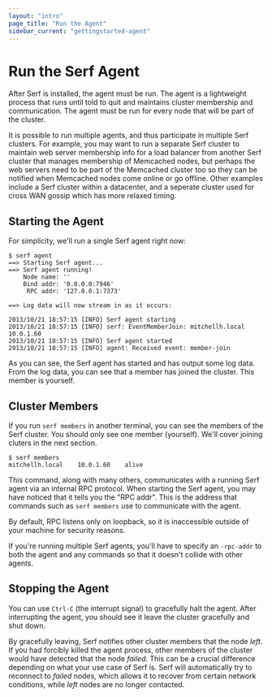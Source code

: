 ```yaml
---
layout: "intro"
page_title: "Run the Agent"
sidebar_current: "gettingstarted-agent"
---
```


# Run the Serf Agent

After Serf is installed, the agent must be run. The agent is a lightweight
process that runs until told to quit and maintains cluster membership
and communication. The agent must be run for every node that will be part of
the cluster.

It is possible to run multiple agents, and thus participate in multiple Serf
clusters. For example, you may want to run a separate Serf cluster to
maintain web server membership info for a load balancer from another Serf
cluster that manages membership of Memcached nodes, but perhaps the web
servers need to be part of the Memcached cluster too so they can be notified
when Memcached nodes come online or go offline. Other examples include a Serf
cluster within a datacenter, and a seperate cluster used for cross WAN gossip
which has more relaxed timing.

## Starting the Agent

For simplicity, we'll run a single Serf agent right now:

```
$ serf agent
==> Starting Serf agent...
==> Serf agent running!
    Node name: ''
    Bind addr: '0.0.0.0:7946'
     RPC addr: '127.0.0.1:7373'

==> Log data will now stream in as it occurs:

2013/10/21 18:57:15 [INFO] Serf agent starting
2013/10/21 18:57:15 [INFO] serf: EventMemberJoin: mitchellh.local 10.0.1.60
2013/10/21 18:57:15 [INFO] Serf agent started
2013/10/21 18:57:15 [INFO] agent: Received event: member-join
```

As you can see, the Serf agent has started and has output some log
data. From the log data, you can see that a member has joined the cluster.
This member is yourself.

## Cluster Members

If you run `serf members` in another terminal, you can see the members of
the Serf cluster. You should only see one member (yourself). We'll cover
joining cluters in the next section.

```
$ serf members
mitchellh.local    10.0.1.60    alive
```

This command, along with many others, communicates with a running Serf
agent via an internal RPC protocol. When starting the Serf agent, you
may have noticed that it tells you the "RPC addr". This is the address
that commands such as `serf members` use to communicate with the agent.

By default, RPC listens only on loopback, so it is inaccessible outside
of your machine for security reasons.

If you're running multiple Serf agents, you'll have to specify
an `-rpc-addr` to both the agent and any commands so that it doesn't
collide with other agents.

## Stopping the Agent

You can use `Ctrl-C` (the interrupt signal) to gracefully halt the agent.
After interrupting the agent, you should see it leave the cluster gracefully
and shut down.

By gracefully leaving, Serf notifies other cluster members that the
node _left_. If you had forcibly killed the agent process, other members
of the cluster would have detected that the node _failed_. This can be a
crucial difference depending on what your use case of Serf is. Serf will
automatically try to reconnect to _failed_ nodes, which allows it to recover
from certain network conditions, while _left_ nodes are no longer contacted.

